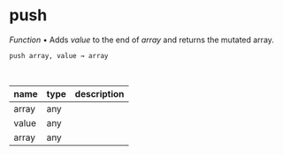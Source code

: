 # push

_Function_ &bull; Adds _value_ to the end of _array_ and returns the mutated array.

<pre><code>push array, value &rarr; array</code></pre>
<br>

| name | type | description |
|------|------|-------------|
|array|any||
|value|any||
|array|any||


